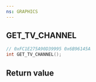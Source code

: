 ```yaml
---
ns: GRAPHICS
---
```

## GET_TV_CHANNEL

```c
// 0xFC1E275A90D39995 0x6B96145A
int GET_TV_CHANNEL();
```


## Return value
